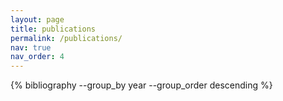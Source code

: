 ```yaml
---
layout: page
title: publications
permalink: /publications/
nav: true
nav_order: 4
---
```


<div class="publications">
  {% bibliography --group_by year --group_order descending %}
</div>

<style>
/* Conteneur principal */
.publications {
  margin-top: 0.5rem;
}

/* Enlever toute numérotation ou puces */
.publications .bibliography,
.publications .bibliography ul,
.publications .bibliography ol {
  list-style: none;
  padding-left: 0;
  margin-left: 0;
  counter-reset: none;
}

/* Chaque entrée bibliographique */
.publications .bibliography li {
  margin-bottom: 1.5rem;
  padding-bottom: 1.25rem;
  border-bottom: 1px solid var(--global-divider-color);
}

/* Titre de la publication */
.publications .bibliography .title {
  font-size: 1.1rem;
  font-weight: 600;
  line-height: 1.4;
  margin-bottom: 0.6rem;
}
.publications .bibliography .title a {
  color: var(--global-text-color);
  text-decoration: none;
}
.publications .bibliography .title a:hover {
  color: var(--global-theme-color);
  text-decoration: underline;
}

 /* Auteurs complets, visibles immédiatement */
 .publications .bibliography .author {
   margin: 0.2rem 0 0.8rem 0;
   font-size: 0.95rem;
   line-height: 1.5;
 }
 .publications .bibliography .author a {
   color: var(--global-theme-color);
   text-decoration: none;
 }
 .publications .bibliography .author a:hover {
   text-decoration: underline;
 }
 
 /* Supprimer "and" entre les auteurs */
 .publications .bibliography .author .and {
   display: none;
 }

/* Zone des liens (pdf, code, arXiv, etc.) */
.publications .bibliography .links {
  margin-top: 0.75rem;
}
.publications .bibliography .links a {
  display: inline-block;
  margin-right: 0.6rem;
  margin-bottom: 0.5rem;
  padding: 0.35rem 0.7rem;
  background: var(--global-theme-color);
  color: #fff;
  text-decoration: none;
  font-size: 0.82rem;
  font-weight: 500;
  border-radius: 0.35rem;
  transition: opacity 0.2s ease;
}
.publications .bibliography .links a:hover {
  opacity: 0.9;
}

 /* Abstract affiché en entier, bloc propre */
 .publications .bibliography .abstract,
 .publications .bibliography details.abstract,
 .publications .bibliography .entry .abstract {
   margin-top: 0.8rem;
   padding: 0.9rem 1rem;
   background: var(--global-bg-color);
   border-left: 4px solid var(--global-theme-color);
   font-size: 0.92rem;
   line-height: 1.6;
   color: var(--global-text-color-light);
 }
 
 /* Supprimer les boutons ABS */
 .publications .bibliography .abbr,
 .publications .bibliography .abbr abbr {
   display: none !important;
 }

/* Bloc BibTeX + bouton Copy */
.publications .bibliography .bibtex,
.publications .bibliography details.bibtex,
.publications .bibliography pre.bibtex {
  position: relative;
  margin-top: 0.8rem;
  padding: 1rem;
  background: var(--global-code-bg-color);
  border: 1px solid var(--global-divider-color);
  overflow-x: auto;
  font-family: "Monaco","Menlo","Ubuntu Mono",monospace;
  font-size: 0.85rem;
  line-height: 1.4;
}

/* Bouton Copy */
.publications .copy-btn {
  position: absolute;
  top: 0.5rem;
  right: 0.5rem;
  background: var(--global-theme-color);
  color: #fff;
  border: none;
  padding: 0.35rem 0.6rem;
  font-size: 0.75rem;
  border-radius: 0.3rem;
  cursor: pointer;
}
.publications .copy-btn:hover {
  opacity: 0.9;
}

/* En-têtes d’année propres */
.publications h2 {
  color: var(--global-theme-color);
  font-size: 1.6rem;
  margin-top: 2.2rem;
  margin-bottom: 1rem;
  padding-bottom: 0.4rem;
  border-bottom: 2px solid var(--global-theme-color);
  display: inline-block;
}

/* Supprimer styles de numérotation spécifiques éventuels du thème */
.publications .bibliography li::marker { content: ""; }
</style>

<script>
document.addEventListener('DOMContentLoaded', function () {
   /* 1) Auteurs complets: si le thème cache des auteurs dans des spans,
         on les force visibles et on supprime un éventuel bouton "more" */
   document.querySelectorAll('.bibliography .author').forEach(function (el) {
     el.querySelectorAll('.hidden, [style*="display: none"]').forEach(function (h) {
       h.style.display = 'inline';
     });
     el.querySelectorAll('.more-authors, .more-authors-btn, .toggle-authors').forEach(function (btn) {
       btn.remove();
     });
     // Supprimer les éléments "and" entre les auteurs
     el.querySelectorAll('.and').forEach(function (andEl) {
       andEl.remove();
     });
   });

  /* 2) Abstract toujours visible:
        certains thèmes enveloppent l'abstract dans <details class="abstract"> */
  document.querySelectorAll('.bibliography details.abstract').forEach(function (det) {
    det.open = true; // au cas où
    const contentNodes = Array.from(det.childNodes).filter(n => n.tagName !== 'SUMMARY');
    const wrapper = document.createElement('div');
    wrapper.className = 'abstract';
    contentNodes.forEach(n => wrapper.appendChild(n));
    det.replaceWith(wrapper);
  });
  
  /* 3) Supprimer tous les boutons ABS */
  document.querySelectorAll('.bibliography .abbr, .bibliography .abbr abbr').forEach(function (el) {
    el.remove();
  });

  /* 3) BibTeX toujours visible et bouton Copy:
        si le BibTeX est dans <details class="bibtex">, on l’ouvre et on remplace par un bloc direct */
  document.querySelectorAll('.bibliography details.bibtex').forEach(function (det) {
    det.open = true;
    // Récupérer tout sauf le <summary>
    const contentNodes = Array.from(det.childNodes).filter(n => n.tagName !== 'SUMMARY');
    const box = document.createElement('div');
    box.className = 'bibtex';
    contentNodes.forEach(n => box.appendChild(n));
    det.replaceWith(box);
  });

  /* 4) Ajouter un bouton Copy sur chaque bloc BibTeX */
  function addCopyButtonTo(node) {
    // éviter doublons
    if (node.querySelector('.copy-btn')) return;
    const btn = document.createElement('button');
    btn.className = 'copy-btn';
    btn.textContent = 'Copy';
    btn.addEventListener('click', function () {
      // texte sans le bouton
      const clone = node.cloneNode(true);
      clone.querySelectorAll('.copy-btn').forEach(b => b.remove());
      const text = clone.textContent.trim();
      navigator.clipboard.writeText(text).then(() => {
        const old = btn.textContent;
        btn.textContent = 'Copied!';
        setTimeout(() => { btn.textContent = old; }, 1600);
      });
    });
    node.appendChild(btn);
  }

  // Cas 1: blocs avec classe .bibtex
  document.querySelectorAll('.bibliography .bibtex').forEach(addCopyButtonTo);

  // Cas 2: <pre class="bibtex"> ou <pre><code class="language-bibtex">
  document.querySelectorAll('.bibliography pre.bibtex, .bibliography pre code.language-bibtex').forEach(function (node) {
    const host = node.closest('pre') || node.parentElement;
    host.classList.add('bibtex');
    addCopyButtonTo(host);
  });
});
</script>
